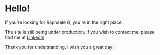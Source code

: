 # Hello!

If you're looking for Raphaele G, you're in the right place.

The site is still being under production. If you wish to contact me, please find me at [LinkedIn](https://www.linkedin.com/in/raphaele-michelle-guillemot-6a34271a8/)

Thank you for understanding. I wish you a great day!